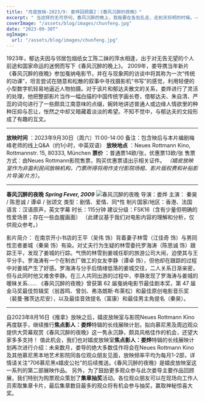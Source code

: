 ```yaml
---
title: "月度放映-2023/9: 娄烨回顾展2：《春风沉醉的夜晚》"
excerpt: " 当这样的无可奈何，春风沉醉的晚上，我每要在各处乱走，走到天将明的时候。——郁达夫，一九二三年"
coverImage: "/assets/blog/images/chunfeng.jpg"
date: "2023-09-30T"
ogImage:
  url: "/assets/blog/images/chunfeng.jpg"
---
```



1923年，郁达夫因与邻居包烟纸女工陈二妹的萍水相逢，出于对无告无望的个人前途和国家命运的迷惘而写下《春风沉醉的晚上》。
2009年，娄导携当年新片《春风沉醉的夜晚》参加戛纳电影节，并在与现象网的访谈中将其称为一次“传统的功课”，坦言尝试在随意和松散的叙事中寻找摄影机“书写”的感觉，利用轻便的小型数字机轻易地逼近人物拍摄。对于该片和郁达夫散文的关系，娄烨进行了灵活的处理，他把整部影片当作一幅白描的中国传统字画长卷，借郁达夫、朱自清、严蕊的词句进行了一些颇具江南意味的点缀，婉转地讲述普通人或边缘人情欲里的种种压抑与忍让，怅然之中却又暗藏着淡淡的希望。不知不觉中，与郁达夫的文段形成了有趣的互文。

---

**放映时间** ：2023年9月30日（周六）11:00-14:00
备注：包含映后与本片编剧梅峰老师的线上Q&A（约1小时，中英双语）
**放映地点** ：Neues Rottmann Kino, Rottmannstr. 15, 80333, München
**票价** ：普通票14欧/张，优惠票13欧/张
售票方式：由Neues Rottmann影院售票，购买优惠票请出示相关证件。
*（嬉皮放映室作为非盈利民间放映机构，门票所得将用作支付影院场租、影片版权费和补贴影片导演/片方）。*

---

**春风沉醉的夜晚** ***Spring Fever, 2009***
![春风沉醉的夜晚](images/chunfeng.jpg)
导演：娄烨
主演： 秦昊 / 陈思诚 / 谭卓  / 张颂文
类型：剧情、爱情、同*性
制片国家/地区：香港、法国
语言：汉语原声，英文字幕
时长：115分钟
建议分级：FSK16（含有少量但明确的性爱场景；存在一些血腥画面）  （此建议基于我们对电影内容的理解和分析，仅供观众参考。）

影片简介：
在南京开小书店的王平（吴伟 饰）背着妻子林雪（江佳奇 饰）与男同性恋者姜城（秦昊 饰）有染。对丈夫行为生疑的林雪委托罗海涛（陈思诚 饰）跟踪王平，发现了姜城的行踪。气愤的林雪到姜城任职的旅游公司大闹，迫使其与王平分手。罗海涛有一个在制衣厂做工的女友李静（谭卓 饰），但他却在跟踪的过程中对姜城产生了好感。罗海涛与分手后情绪低落的姜城交往，二人关系日渐亲密，但与此同时他又难舍李静。在三人共同出游的过程中，李静发现了罗海涛与姜城的暧昧关系......
《春风沉醉的夜晚》曾获第 62 届戛纳电影节最佳剧本奖，第 47 届金马奖最佳剪辑奖（翁首鸣、曾剑、弗洛朗斯·布莱松）和最佳原创电影音乐奖（裴曼·雅茨达尼安），以及最佳音效提名（富康）和最佳男主角提名（秦昊）。

---

自2023年8月16日《推拿》放映之后，嬉皮放映室与影院Neues Rottmann Kino再度联手，继续推行**焦点影人：娄烨**特辑的长线展映计划，拟向慕尼黑及周边观众提供大荧幕观赏《春风沉醉的夜晚》这一隽永沉静，颇具风格佳作的机会，还望大家多多支持！
值此机会，我们也对嬉皮放映室**焦点影人：娄烨**特辑的长线展映计划再次进行介绍：未来数月，娄导的绝大多数佳作将会在Neues Rottmann Kino及其他慕尼黑本地艺术影院同各位观众朋友见面，放映频率平均为每月1-2部，详情请关注“706慕尼黑x嬉皮公社”的后续推送。《春风沉醉的夜晚》是嬉皮放映室这一系列的第二部展映作品。
另外，为了鼓励更多观众参与此次娄导主要作品回顾展，我们特别为购票观众策划了**集章抽奖**活动。各位观众朋友可以在现场向工作人员索取集章卡片，最后集章数目最多的观众将有机会参与抽奖，赢取神秘惊喜大奖。